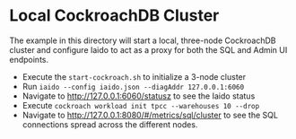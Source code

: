 # Local CockroachDB Cluster

The example in this directory will start a local, three-node CockroachDB
cluster and configure Iaido to act as a proxy for both the SQL and Admin
UI endpoints.

* Execute the `start-cockroach.sh` to initialize a 3-node cluster
* Run `iaido --config iaido.json --diagAddr 127.0.0.1:6060`
* Navigate to http://127.0.0.1:6060/statusz to see the Iaido status
* Execute `cockroach workload init tpcc --warehouses 10 --drop`
* Navigate to http://127.0.0.1:8080/#/metrics/sql/cluster to see the SQL
  connections spread across the different nodes.